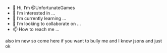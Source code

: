 - 👋 Hi, I’m @UnfortunateGames
- 👀 I’m interested in ...
- 🌱 I’m currently learning ...
- 💞️ I’m looking to collaborate on ...
- 📫 How to reach me ...

<!---
UnfortunateGames/UnfortunateGames is a ✨ special ✨ repository because its `README.md` (this file) appears on your GitHub profile.
You can click the Preview link to take a look at your changes.
--->
also im new so come here if you want to bully me
and I know jsons and just ok 
